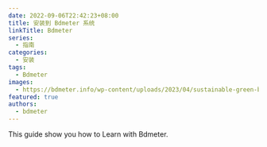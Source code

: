 ```yaml
---
date: 2022-09-06T22:42:23+08:00
title: 安装到 Bdmeter 系统
linkTitle: Bdmeter
series: 
  - 指南
categories:
  - 安装
tags:
  - Bdmeter
images:
  - https://bdmeter.info/wp-content/uploads/2023/04/sustainable-green-building-model-904x620.jpg?width=1280&height=620
featured: true
authors:
  - bdmeter
---
```


This guide show you how to Learn with Bdmeter.
